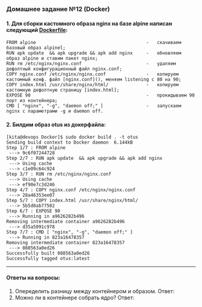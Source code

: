 ### Домашнее задание №12 (Docker)
#### 1. Для сборки кастомного образа nginx на базе alpine написан следующий [Dockerfile]():
```console
FROM alpine                                         -   скачиваем базовый образ alpinel;
RUN apk update  && apk upgrade && apk add nginx     -   обновляем образ alpine и ставим пакет nginx;
RUN rm /etc/nginx/nginx.conf                        -   удаляем дефолтный конфигурационный файл nginx.conf;
COPY nginx.conf /etc/nginx/nginx.conf               -   копируем кастомный конф. файл [nginx.conf](), меняем listening с 80 на 90;
COPY index.html /usr/share/nginx/html/              -   копируем кастомную дефолтную страницу [index.html];
EXPOSE 90                                           -   прокидываем 90 порт из контейнера;
CMD [ "nginx", "-g", "daemon off;" ]                -   запускаем nginx c параметрами -g и daemon off.
```

#### 2. Билдим образ otus из докерфайла:
```console
[kita@devops Docker]$ sudo docker build . -t otus
Sending build context to Docker daemon  6.144kB
Step 1/7 : FROM alpine
 ---> 9c6f07244728
Step 2/7 : RUN apk update  && apk upgrade && apk add nginx
 ---> Using cache
 ---> c1e09c64c924
Step 3/7 : RUN rm /etc/nginx/nginx.conf
 ---> Using cache
 ---> ef90e7c3d246
Step 4/7 : COPY nginx.conf /etc/nginx/nginx.conf
 ---> 28a46353ee07
Step 5/7 : COPY index.html /usr/share/nginx/html/
 ---> 5b5d0ab77502
Step 6/7 : EXPOSE 90
 ---> Running in a9626282b496
Removing intermediate container a9626282b496
 ---> d35a5091c978
Step 7/7 : CMD [ "nginx", "-g", "daemon off;" ]
 ---> Running in 823a16478357
Removing intermediate container 823a16478357
 ---> 088563a0ed26
Successfully built 088563a0ed26
Successfully tagged otus:latest
```
___
#### Ответы на вопросы:
1. Опеределить разницу между контейнером и образом.
Ответ:
2. Можно ли в контейнере собрать ядро?
Ответ:
